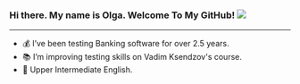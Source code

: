 ### Hi there. My name is Olga. Welcome To My GitHub! <image src="[officeworkerfemale.gif (180×180) (skaip.org)](http://static.skaip.org/img/emoticons/180x180/f6fcff/officeworkerfemale.gif)">

******

- 💰 I’ve been testing Banking software for over 2.5 years.
- 📚 I’m improving testing skills on Vadim Ksendzov's course.
- 📗 Upper Intermediate English.

